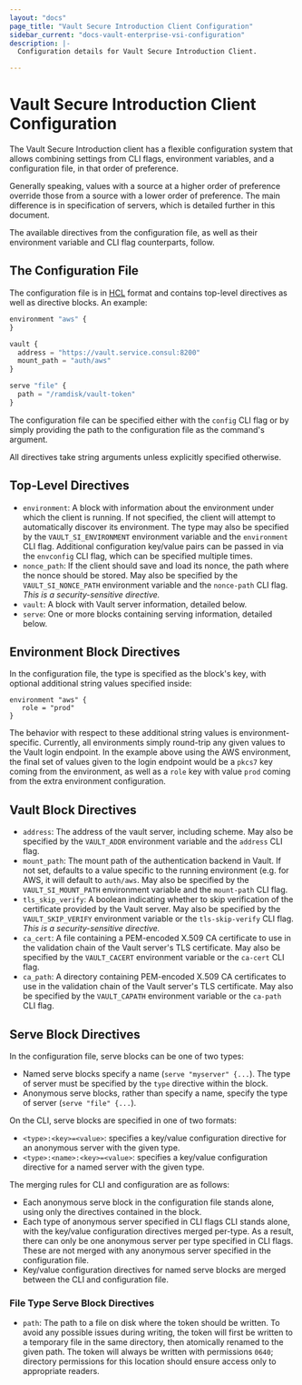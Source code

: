 ```yaml
---
layout: "docs"
page_title: "Vault Secure Introduction Client Configuration"
sidebar_current: "docs-vault-enterprise-vsi-configuration"
description: |-
  Configuration details for Vault Secure Introduction Client.

---
```


# Vault Secure Introduction Client Configuration

The Vault Secure Introduction client has a flexible configuration system that
allows combining settings from CLI flags, environment variables, and a
configuration file, in that order of preference.

Generally speaking, values with a source at a higher order of preference
override those from a source with a lower order of preference. The main
difference is in specification of servers, which is detailed further in this
document.

The available directives from the configuration file, as well as their
environment variable and CLI flag counterparts, follow.

## The Configuration File

The configuration file is in [HCL](https://github.com/hashicorp/hcl) format and
contains top-level directives as well as directive blocks. An example:

```javascript
environment "aws" {
}

vault {
  address = "https://vault.service.consul:8200"
  mount_path = "auth/aws"
}

serve "file" {
  path = "/ramdisk/vault-token"
}
```

The configuration file can be specified either with the `config` CLI flag
or by simply providing the path to the configuration file as the command's
argument.

All directives take string arguments unless explicitly specified otherwise.

## Top-Level Directives

 * `environment`: A block with information about the environment under which the
   client is running. If not specified, the client will attempt to
   automatically discover its environment. The type may also be specified by
   the `VAULT_SI_ENVIRONMENT` environment variable and the `environment` CLI
   flag. Additional configuration key/value pairs can be passed in via the
   `envconfig` CLI flag, which can be specified multiple times.
 * `nonce_path`: If the client should save and load its nonce, the path where
   the nonce should be stored. May also be specified by the
   `VAULT_SI_NONCE_PATH` environment variable and the `nonce-path` CLI flag.
   _This is a security-sensitive directive._
 * `vault`: A block with Vault server information, detailed below.
 * `serve`: One or more blocks containing serving information, detailed below.

## Environment Block Directives

In the configuration file, the type is specified as the block's key, with
optional additional string values specified inside:

```hcl
environment "aws" {
   role = "prod"
}
```

The behavior with respect to these additional string values is
environment-specific. Currently, all environments simply round-trip any given
values to the Vault login endpoint. In the example above using the AWS
environment, the final set of values given to the login endpoint would be a
`pkcs7` key coming from the environment, as well as a `role` key with value
`prod` coming from the extra environment configuration.

## Vault Block Directives

 * `address`: The address of the vault server, including scheme. May also be
   specified by the `VAULT_ADDR` environment variable and the `address` CLI
   flag.
 * `mount_path`: The mount path of the authentication backend in Vault. If not
   set, defaults to a value specific to the running environment (e.g. for AWS,
   it will default to `auth/aws`. May also be specified by the
   `VAULT_SI_MOUNT_PATH` environment variable and the `mount-path` CLI flag.
 * `tls_skip_verify`: A boolean indicating whether to skip verification of the
   certificate provided by the Vault server. May also be specified by the
   `VAULT_SKIP_VERIFY` environment variable or the `tls-skip-verify` CLI flag.
   _This is a security-sensitive directive._
 * `ca_cert`: A file containing a PEM-encoded X.509 CA certificate to use in
   the validation chain of the Vault server's TLS certificate. May also be
   specified by the `VAULT_CACERT` environment variable or the `ca-cert` CLI
   flag.
 * `ca_path`: A directory containing PEM-encoded X.509 CA certificates to use
   in the validation chain of the Vault server's TLS certificate. May also be
   specified by the `VAULT_CAPATH` environment variable or the `ca-path` CLI
   flag.

## Serve Block Directives

In the configuration file, serve blocks can be one of two types:

 * Named serve blocks specify a name (`serve "myserver" {...`). The type of server
   must be specified by the `type` directive within the block.
 * Anonymous serve blocks, rather than specify a name, specify the type of
   server (`serve "file" {...`).

On the CLI, serve blocks are specified in one of two formats:

 * `<type>:<key>=<value>`: specifies a key/value configuration directive for an
   anonymous server with the given type.
 * `<type>:<name>:<key>=<value>`: specifies a key/value configuration directive
   for a named server with the given type.

The merging rules for CLI and configuration are as follows:

 * Each anonymous serve block in the configuration file stands alone, using
   only the directives contained in the block.
 * Each type of anonymous server specified in CLI flags CLI stands alone, with
   the key/value configuration directives merged per-type. As a result, there
   can only be one anonymous server per type specified in CLI flags. These are
   not merged with any anonymous server specified in the configuration file.
 * Key/value configuration directives for named serve blocks are merged between
   the CLI and configuration file.

### File Type Serve Block Directives

 * `path`: The path to a file on disk where the token should be written. To
   avoid any possible issues during writing, the token will first be written to
   a temporary file in the same directory, then atomically renamed to the given
   path. The token will always be written with permissions `0640`; directory
   permissions for this location should ensure access only to appropriate
   readers.
